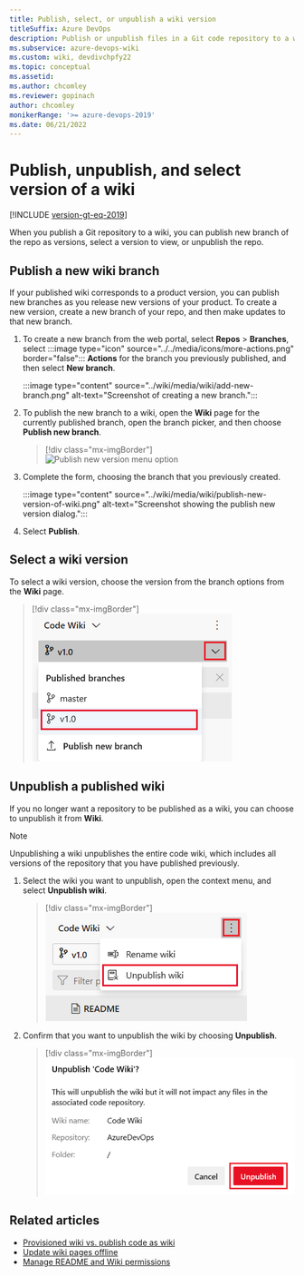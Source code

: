 ```yaml
---
title: Publish, select, or unpublish a wiki version
titleSuffix: Azure DevOps  
description: Publish or unpublish files in a Git code repository to a wiki in Azure DevOps 
ms.subservice: azure-devops-wiki
ms.custom: wiki, devdivchpfy22
ms.topic: conceptual
ms.assetid:
ms.author: chcomley
ms.reviewer: gopinach
author: chcomley
monikerRange: '>= azure-devops-2019'
ms.date: 06/21/2022  
---
```


# Publish, unpublish, and select version of a wiki

[!INCLUDE [version-gt-eq-2019](../../includes/version-gt-eq-2019.md)]

When you publish a Git repository to a wiki, you can publish new branch of the repo as versions, select a version to view, or unpublish the repo.

## Publish a new wiki branch

If your published wiki corresponds to a product version, you can publish new branches as you release new versions of your product. To create a new version, create a new branch of your repo, and then make updates to that new branch.

1. To create a new branch from the web portal, select **Repos** > **Branches**, select :::image type="icon" source="../../media/icons/more-actions.png" border="false"::: **Actions** for the branch you previously published, and then select **New branch**.

    :::image type="content" source="../wiki/media/wiki/add-new-branch.png" alt-text="Screenshot of creating a new branch.":::

1. To publish the new branch to a wiki, open the **Wiki** page for the currently published branch, open the branch picker, and then choose **Publish new branch**.

	> [!div class="mx-imgBorder"]  
	> ![Publish new version menu option](media/wiki/publish-new-version-option.png)

1. Complete the form, choosing the branch that you previously created.  

    :::image type="content" source="../wiki/media/wiki/publish-new-version-of-wiki.png" alt-text="Screenshot showing the publish new version dialog.":::

1. Select **Publish**.


## Select a wiki version

To select a wiki version, choose the version from the branch options from the **Wiki** page.

> [!div class="mx-imgBorder"]
> ![Select wiki version](media/wiki/publish-wiki-select-version.png)

## Unpublish a published wiki

If you no longer want a repository to be published as a wiki, you can choose to unpublish it from **Wiki**. 

> [!NOTE]
> Unpublishing a wiki unpublishes the entire code wiki, which includes all versions of the repository that you have published previously.

1. Select the wiki you want to unpublish, open the context menu, and select **Unpublish wiki**.

	> [!div class="mx-imgBorder"]  
	> ![Unpublish a wiki confirm dialog](media/wiki/unpublish-wiki-code-option.png)

1. Confirm that you want to unpublish the wiki by choosing **Unpublish**.  

	> [!div class="mx-imgBorder"]  
	> ![Select your wiki version](media/wiki/unpublish-wiki.png)

## Related articles

- [Provisioned wiki vs. publish code as wiki](provisioned-vs-published-wiki.md)
- [Update wiki pages offline](wiki-update-offline.md)
- [Manage README and Wiki permissions](manage-readme-wiki-permissions.md)
